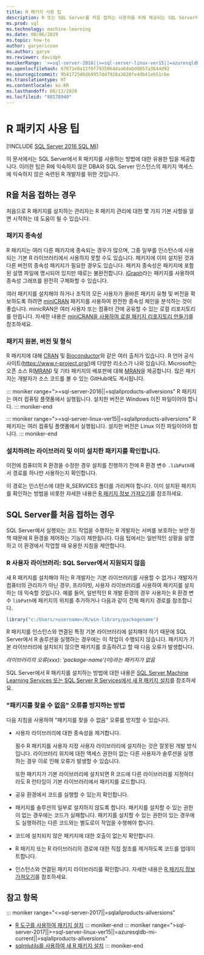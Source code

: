 ```yaml
---
title: R 패키지 사용 팁
description: R 또는 SQL Server를 처음 접하는 사용자를 위해 제공되는 SQL Server에서 R 패키지를 사용하는 방법에 대한 유용한 팁을 알아보세요.
ms.prod: sql
ms.technology: machine-learning
ms.date: 08/06/2019
ms.topic: how-to
author: garyericson
ms.author: garye
ms.reviewer: davidph
monikerRange: '>=sql-server-2016||>=sql-server-linux-ver15||=azuresqldb-mi-current||=sqlallproducts-allversions'
ms.openlocfilehash: 67071e8a13f0f7935064daa6dabdd857a3644d92
ms.sourcegitcommit: 9b41725d6db9957dd7928a3620fe4db41eb51c6e
ms.translationtype: HT
ms.contentlocale: ko-KR
ms.lasthandoff: 08/13/2020
ms.locfileid: "88178940"
---
```

# <a name="tips-for-using-r-packages"></a>R 패키지 사용 팁

[!INCLUDE [SQL Server 2016 SQL MI](../../includes/applies-to-version/sqlserver2016-asdbmi.md)]

이 문서에서는 SQL Server에서 R 패키지를 사용하는 방법에 대한 유용한 팁을 제공합니다. 이러한 팁은 R에 익숙하지 않은 DBA와 SQL Server 인스턴스의 패키지 액세스에 익숙하지 않은 숙련된 R 개발자를 위한 것입니다.

## <a name="if-youre-new-to-r"></a>R을 처음 접하는 경우

처음으로 R 패키지를 설치하는 관리자는 R 패키지 관리에 대한 몇 가지 기본 사항을 알면 시작하는 데 도움이 될 수 있습니다.

### <a name="package-dependencies"></a>패키지 종속성

R 패키지는 여러 다른 패키지에 종속되는 경우가 많으며, 그중 일부를 인스턴스에 사용되는 기본 R 라이브러리에서 사용하지 못할 수도 있습니다. 패키지에 이미 설치된 것과 다른 버전의 종속성 패키지가 필요한 경우도 있습니다. 패키지 종속성은 패키지에 포함된 설명 파일에 명시되어 있지만 때로는 불완전합니다. [iGraph](https://igraph.org/r/)라는 패키지를 사용하여 종속성 그래프를 완전히 구체화할 수 있습니다.

여러 패키지를 설치해야 하거나 조직의 모든 사용자가 올바른 패키지 유형 및 버전을 확보하도록 하려면 [miniCRAN](https://mran.microsoft.com/package/miniCRAN) 패키지를 사용하여 완전한 종속성 체인을 분석하는 것이 좋습니다. minicRAN은 여러 사용자 또는 컴퓨터 간에 공유할 수 있는 로컬 리포지토리를 만듭니다. 자세한 내용은 [miniCRAN을 사용하여 로컬 패키지 리포지토리 만들기](create-a-local-package-repository-using-minicran.md)를 참조하세요.

### <a name="package-sources-versions-and-formats"></a>패키지 원본, 버전 및 형식

R 패키지에 대해 [CRAN](https://cran.r-project.org/) 및 [Bioconductor](https://www.bioconductor.org/)와 같은 여러 출처가 있습니다. R 언어 공식 사이트(<https://www.r-project.org/>)에 다양한 리소스가 나와 있습니다. Microsoft는 오픈 소스 R([MRAN](https://mran.microsoft.com/)) 및 기타 패키지의 배포판에 대해 [MRAN](https://mran.microsoft.com/open)을 제공합니다. 많은 패키지는 개발자가 소스 코드를 볼 수 있는 GitHub에도 게시됩니다.

::: moniker range=">=sql-server-2016||=sqlallproducts-allversions"
R 패키지는 여러 컴퓨팅 플랫폼에서 실행됩니다. 설치한 버전은 Windows 이진 파일이어야 합니다.
::: moniker-end

::: moniker range=">=sql-server-linux-ver15||=sqlallproducts-allversions"
R 패키지는 여러 컴퓨팅 플랫폼에서 실행됩니다. 설치한 버전은 Linux 이진 파일이어야 합니다.
::: moniker-end

### <a name="know-which-library-youre-installing-to-and-which-packages-are-already-installed"></a>설치하려는 라이브러리 및 이미 설치한 패키지를 확인합니다.

이전에 컴퓨터의 R 환경을 수정한 경우 설치를 진행하기 전에 R 환경 변수 `.libPath`에서 경로를 하나만 사용하는지 확인합니다.

이 경로는 인스턴스에 대한 R_SERVICES 폴더를 가리켜야 합니다. 이미 설치된 패키지를 확인하는 방법을 비롯한 자세한 내용은 [R 패키지 정보 가져오기](../package-management/r-package-information.md)를 참조하세요.

## <a name="if-youre-new-to-sql-server"></a>SQL Server를 처음 접하는 경우

SQL Server에서 실행되는 코드 작업을 수행하는 R 개발자는 서버를 보호하는 보안 정책 때문에 R 환경을 제어하는 기능이 제한됩니다. 다음 팁에서는 일반적인 상황을 설명하고 이 환경에서 작업할 때 유용한 지침을 제안합니다.

### <a name="r-user-libraries-not-supported-on-sql-server"></a>R 사용자 라이브러리: SQL Server에서 지원되지 않음

새 R 패키지를 설치해야 하는 R 개발자는 기본 라이브러리를 사용할 수 없거나 개발자가 컴퓨터의 관리자가 아닌 경우, 프라이빗, 사용자 라이브러리를 사용하여 패키지를 설치하는 데 익숙할 것입니다. 예를 들어, 일반적인 R 개발 환경의 경우 사용자는 R 환경 변수 `libPath`에 패키지의 위치를 추가하거나 다음과 같이 전체 패키지 경로를 참조합니다.

```R
library("c:/Users/<username>/R/win-library/packagename")
```

R 패키지를 인스턴스와 연결된 특정 기본 라이브러리에 설치해야 하기 때문에 SQL Server에서 R 솔루션을 실행하는 경우에는 이 작업이 수행되지 않습니다. 패키지가 기본 라이브러리에 설치되지 않으면 패키지를 호출하려고 할 때 다음 오류가 발생합니다.

*라이브러리의 오류(xxx): 'package-name'(이)라는 패키지가 없음*

SQL Server에서 R 패키지를 설치하는 방법에 대한 내용은 [SQL Server Machine Learning Services 또는 SQL Server R Services에서 새 R 패키지 설치](install-additional-r-packages-on-sql-server.md)를 참조하세요.

### <a name="how-to-avoid-package-not-found-errors"></a>"패키지를 찾을 수 없음" 오류를 방지하는 방법

다음 지침을 사용하여 "패키지를 찾을 수 없음" 오류를 방지할 수 있습니다.

+ 사용자 라이브러리에 대한 종속성을 제거합니다.

    필수 R 패키지를 사용자 지정 사용자 라이브러리에 설치하는 것은 잘못된 개발 방식입니다. 라이브러리 위치에 대한 액세스 권한이 없는 다른 사용자가 솔루션을 실행하는 경우 이로 인해 오류가 발생할 수 있습니다.

    또한 패키지가 기본 라이브러리에 설치되면 R 코드에 다른 라이브러리를 지정하더라도 R 런타임이 기본 라이브러리에서 패키지를 로드합니다.

+ 공유 환경에서 코드를 실행할 수 있는지 확인합니다.

+ 패키지를 솔루션의 일부로 설치하지 않도록 합니다. 패키지를 설치할 수 있는 권한이 없는 경우에는 코드가 실패합니다. 패키지를 설치할 수 있는 권한이 있는 경우에도 실행하려는 다른 코드와는 별도로이 작업을 수행해야 합니다.

+ 코드에 설치되지 않은 패키지에 대한 호출이 없는지 확인합니다.

+ R 패키지 또는 R 라이브러리의 경로에 대한 직접 참조를 제거하도록 코드를 업데이트합니다.

+ 인스턴스와 연결된 패키지 라이브러리를 확인합니다. 자세한 내용은 [R 패키지 정보 가져오기](../package-management/r-package-information.md)를 참조하세요.

## <a name="see-also"></a>참고 항목

::: moniker range="<=sql-server-2017||=sqlallproducts-allversions"
+ [R 도구를 사용하여 패키지 설치](install-r-packages-standard-tools.md)
::: moniker-end
::: moniker range=">sql-server-2017||>=sql-server-linux-ver15||=azuresqldb-mi-current||=sqlallproducts-allversions"
+ [sqlmlutils를 사용하여 새 R 패키지 설치](install-additional-r-packages-on-sql-server.md)
::: moniker-end

